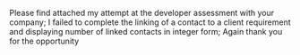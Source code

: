 Please find attached my attempt at the developer assessment with your company;
I failed to complete the linking of a contact to a client requirement and displaying number of linked contacts in integer form;
Again thank you for the opportunity
